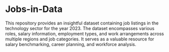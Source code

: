 # Jobs-in-Data
This repository provides an insightful dataset containing job listings in the technology sector for the year 2023. The dataset encompasses various roles, salary information, employment types, and work arrangements across multiple regions and job categories. It serves as a valuable resource for salary benchmarking, career planning, and workforce analysis.
